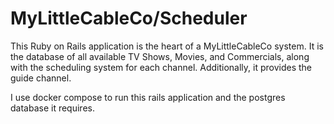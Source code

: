 # MyLittleCableCo/Scheduler

This Ruby on Rails application is the heart of a MyLittleCableCo system. It is
the database of all available TV Shows, Movies, and Commercials, along with
the scheduling system for each channel. Additionally, it provides the guide
channel.

I use docker compose to run this rails application and the postgres database
it requires.
